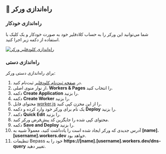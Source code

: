 ## 🚀  راه‌اندازی ورکر

### راه‌اندازی خودکار

شما می‌توانید این ورکر را به حساب کلادفلیر خود به صورت خودکار و یک کلیک با استفاده از دکمه زیر اجرا کنید.

[![راه‌اندازی کلودفلیر ورکر](https://deploy.workers.cloudflare.com/button)](https://deploy.workers.cloudflare.com/?url=https://github.com/user/bepass-worker)

### راه‌اندازی دستی

برای راه‌اندازی دستی ورکر:

1. در [صفحه ثبت‌نام کلودفلیر](https://www.cloudflare.com/sign-up) ثبت‌نام کنید.
2. از نوار منوی اصلی، **Workers & Pages** را انتخاب کنید.
3. دکمه **Create Application** را بزنید.
4. دکمه **Create Worker** را بزنید.
5. محتوای فایل [worker.js](https://github.com/uoosef/bepass-worker/blob/main/dist/worker.js) را از این مخزن کپی کنید.
6. یک نام برای ورکر خود وارد کرده و دکمه **Deploy** را بزنید.
7. دکمه **Quick Edit** را بزنید.
8. محتوای کپی شده را جایگزین کد پیش‌فرض ورکر کنید.
9. دکمه **Save and Deploy** را بزنید.
10. آدرس جدیدی که ورکر ایجاد شده است را یادداشت کنید، معمولاً شبیه به **[name].[username].workers.dev** خواهد بود.
11. تنظیمات Bepass خود را به **https://[name].[username].workers.dev/dns-query** تغییر دهید.